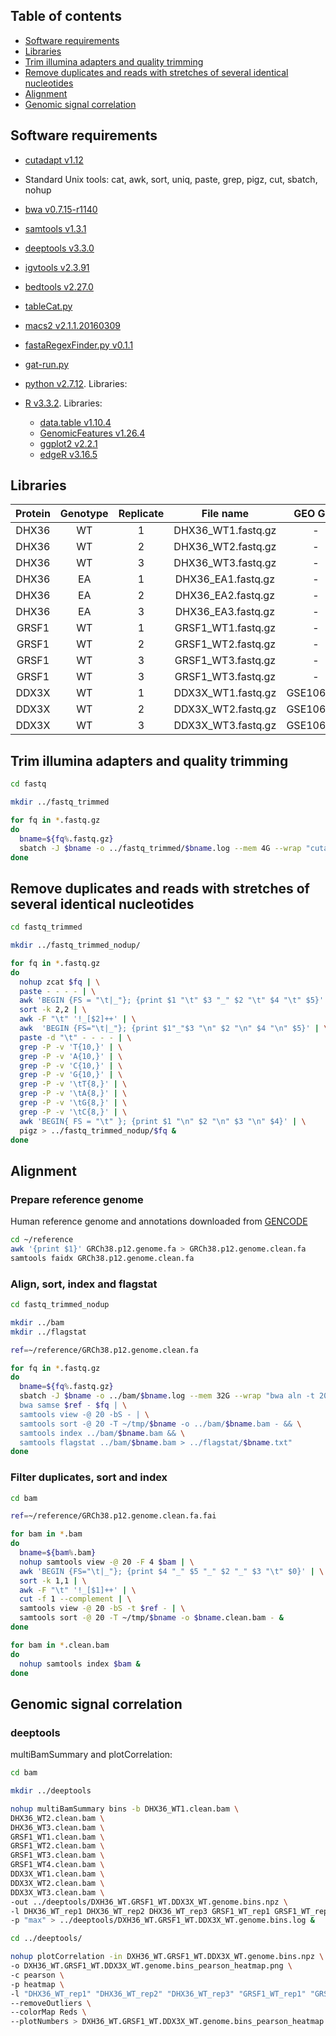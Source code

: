 
## Table of contents

- [Software requirements](#software-requirements)
- [Libraries](#libraries)
- [Trim illumina adapters and quality trimming](#trim-illumina-adapters-and-quality-trimming)
- [Remove duplicates and reads with stretches of several identical nucleotides](#remove-duplicates-and-reads-with-stretches-of-several-identical-nucleotides)
- [Alignment](#alignment)
- [Genomic signal correlation](#genomic-signal-correlation)


## Software requirements

- [cutadapt v1.12](http://cutadapt.readthedocs.io/en/stable/guide.html)
- Standard Unix tools: cat, awk, sort, uniq, paste, grep, pigz, cut, sbatch, nohup
- [bwa v0.7.15-r1140](http://bio-bwa.sourceforge.net/)
- [samtools v1.3.1](http://samtools.sourceforge.net/)
- [deeptools v3.3.0](https://deeptools.readthedocs.io/en/develop/)


- [igvtools v2.3.91](https://software.broadinstitute.org/software/igv/igvtools)
- [bedtools v2.27.0](http://bedtools.readthedocs.io/en/latest/)
- [tableCat.py](https://github.com/dariober/bioinformatics-cafe/blob/master/tableCat/tableCat.py)
- [macs2 v2.1.1.20160309](https://github.com/taoliu/MACS)
- [fastaRegexFinder.py v0.1.1](https://github.com/dariober/bioinformatics-cafe/tree/master/fastaRegexFinder)
- [gat-run.py](http://gat.readthedocs.io/en/latest/contents.html)
- [python v2.7.12](https://www.python.org/). Libraries:
- [R v3.3.2](https://www.r-project.org/). Libraries:
  - [data.table v1.10.4](https://cran.r-project.org/web/packages/data.table/index.html)
  - [GenomicFeatures v1.26.4](https://bioconductor.org/packages/release/bioc/html/GenomicFeatures.html)
  - [ggplot2 v2.2.1](http://ggplot2.org/)
  - [edgeR v3.16.5](https://bioconductor.org/packages/release/bioc/html/edgeR.html)


## Libraries

Protein | Genotype | Replicate | File name | GEO GSE | GEO GSM
:------:|:--------:|:---------:|:---------:|:-------:|:-------:
DHX36 | WT | 1 | DHX36_WT1.fastq.gz | - | -
DHX36 | WT | 2 | DHX36_WT2.fastq.gz | - | -
DHX36 | WT | 3 | DHX36_WT3.fastq.gz | - | -
DHX36 | EA | 1 | DHX36_EA1.fastq.gz | - | -
DHX36 | EA | 2 | DHX36_EA2.fastq.gz | - | -
DHX36 | EA | 3 | DHX36_EA3.fastq.gz | - | -
GRSF1 | WT | 1 | GRSF1_WT1.fastq.gz | - | -
GRSF1 | WT | 2 | GRSF1_WT2.fastq.gz | - | -
GRSF1 | WT | 3 | GRSF1_WT3.fastq.gz | - | -
GRSF1 | WT | 3 | GRSF1_WT3.fastq.gz | - | -
DDX3X | WT | 1 | DDX3X_WT1.fastq.gz | GSE106476 | GSM2838585
DDX3X | WT | 2 | DDX3X_WT2.fastq.gz | GSE106476 | GSM2838586
DDX3X | WT | 3 | DDX3X_WT3.fastq.gz | GSE106476 | GSM2838587


## Trim illumina adapters and quality trimming

```bash
cd fastq

mkdir ../fastq_trimmed

for fq in *.fastq.gz
do
  bname=${fq%.fastq.gz}
  sbatch -J $bname -o ../fastq_trimmed/$bname.log --mem 4G --wrap "cutadapt -a AGATCGGAAGAGC -m 10 -q 10 -O 5 -o ../fastq_trimmed/$fq $fq > ../fastq_trimmed/$bname.txt"
done
```


## Remove duplicates and reads with stretches of several identical nucleotides

```bash
cd fastq_trimmed

mkdir ../fastq_trimmed_nodup/

for fq in *.fastq.gz
do
  nohup zcat $fq | \
  paste - - - - | \
  awk 'BEGIN {FS = "\t|_"}; {print $1 "\t" $3 "_" $2 "\t" $4 "\t" $5}' | \
  sort -k 2,2 | \
  awk -F "\t" '!_[$2]++' | \
  awk  'BEGIN {FS="\t|_"}; {print $1"_"$3 "\n" $2 "\n" $4 "\n" $5}' | \
  paste -d "\t" - - - - | \
  grep -P -v 'T{10,}' | \
  grep -P -v 'A{10,}' | \
  grep -P -v 'C{10,}' | \
  grep -P -v 'G{10,}' | \
  grep -P -v '\tT{8,}' | \
  grep -P -v '\tA{8,}' | \
  grep -P -v '\tG{8,}' | \
  grep -P -v '\tC{8,}' | \
  awk 'BEGIN{ FS = "\t" }; {print $1 "\n" $2 "\n" $3 "\n" $4}' | \
  pigz > ../fastq_trimmed_nodup/$fq &
done
```


## Alignment

### Prepare reference genome

Human reference genome and annotations downloaded from [GENCODE](https://www.gencodegenes.org/)

```bash
cd ~/reference
awk '{print $1}' GRCh38.p12.genome.fa > GRCh38.p12.genome.clean.fa
samtools faidx GRCh38.p12.genome.clean.fa
```

### Align, sort, index and flagstat

```bash
cd fastq_trimmed_nodup

mkdir ../bam
mkdir ../flagstat

ref=~/reference/GRCh38.p12.genome.clean.fa

for fq in *.fastq.gz
do
  bname=${fq%.fastq.gz}
  sbatch -J $bname -o ../bam/$bname.log --mem 32G --wrap "bwa aln -t 20 -n 0.06 -q 20 $ref $fq | \
  bwa samse $ref - $fq | \
  samtools view -@ 20 -bS - | \
  samtools sort -@ 20 -T ~/tmp/$bname -o ../bam/$bname.bam - && \
  samtools index ../bam/$bname.bam && \
  samtools flagstat ../bam/$bname.bam > ../flagstat/$bname.txt"
done
```

### Filter duplicates, sort and index

```bash
cd bam

ref=~/reference/GRCh38.p12.genome.clean.fa.fai

for bam in *.bam
do
  bname=${bam%.bam}
  nohup samtools view -@ 20 -F 4 $bam | \
  awk 'BEGIN {FS="\t|_"}; {print $4 "_" $5 "_" $2 "_" $3 "\t" $0}' | \
  sort -k 1,1 | \
  awk -F "\t" '!_[$1]++' | \
  cut -f 1 --complement | \
  samtools view -@ 20 -bS -t $ref - | \
  samtools sort -@ 20 -T ~/tmp/$bname -o $bname.clean.bam - &
done

for bam in *.clean.bam
do
  nohup samtools index $bam &
done
```


## Genomic signal correlation

### deeptools

multiBamSummary and plotCorrelation:

```bash
cd bam

mkdir ../deeptools

nohup multiBamSummary bins -b DHX36_WT1.clean.bam \
DHX36_WT2.clean.bam \
DHX36_WT3.clean.bam \
GRSF1_WT1.clean.bam \
GRSF1_WT2.clean.bam \
GRSF1_WT3.clean.bam \
GRSF1_WT4.clean.bam \
DDX3X_WT1.clean.bam \
DDX3X_WT2.clean.bam \
DDX3X_WT3.clean.bam \
-out ../deeptools/DXH36_WT.GRSF1_WT.DDX3X_WT.genome.bins.npz \
-l DHX36_WT_rep1 DHX36_WT_rep2 DHX36_WT_rep3 GRSF1_WT_rep1 GRSF1_WT_rep2 GRSF1_WT_rep3 GRSF1_WT_rep4 DDX3X_WT_rep1 DDX3X_WT_rep2 DDX3X_WT_rep3 \
-p "max" > ../deeptools/DXH36_WT.GRSF1_WT.DDX3X_WT.genome.bins.log &

cd ../deeptools/

nohup plotCorrelation -in DXH36_WT.GRSF1_WT.DDX3X_WT.genome.bins.npz \
-o DXH36_WT.GRSF1_WT.DDX3X_WT.genome.bins_pearson_heatmap.png \
-c pearson \
-p heatmap \
-l "DHX36_WT_rep1" "DHX36_WT_rep2" "DHX36_WT_rep3" "GRSF1_WT_rep1" "GRSF1_WT_rep2" "GRSF1_WT_rep3" "GRSF1_WT_rep4" "DDX3X_WT_rep1" "DDX3X_WT_rep2" "DDX3X_WT_rep3" \
--removeOutliers \
--colorMap Reds \
--plotNumbers > DXH36_WT.GRSF1_WT.DDX3X_WT.genome.bins_pearson_heatmap.log &
```



